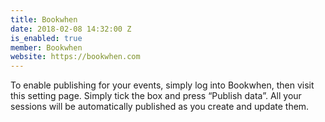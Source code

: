 ```yaml
---
title: Bookwhen
date: 2018-02-08 14:32:00 Z
is_enabled: true
member: Bookwhen
website: https://bookwhen.com
---
```


To enable publishing for your events, simply log into Bookwhen, then visit this setting page. Simply tick the box and press “Publish data”. All your sessions will be automatically published as you create and update them.